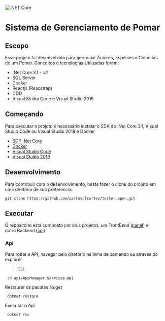 ![.NET Core](https://github.com/carloscfcortez/teste-upper/workflows/.NET%20Core/badge.svg?branch=main)

# Sistema de Gerenciamento de Pomar

## Escopo
Esse projeto foi desenvolvido para gerenciar Árvores, Espécies e Colheitas de um Pomar.
Conceitos e tecnologias Utilizadas foram:
- .Net Core 3.1 - c#
- SQL Server
- Docker
- Reactjs (Reacstrap)
- DDD
- Visual Studio Code e Visual Studio 2019

## Começando

Para executar o projeto é necessário instalar o SDK do .Net Core 3.1, Visual Studio Code ou Visual Studio 2019 e Docker

- [SDK .Net Core](https://dotnet.microsoft.com/download/dotnet-core/3.1)
- [Docker](https://www.docker.com/products/docker-desktop)
- [Visual Studio Code](https://code.visualstudio.com/download)
- [Visual Studio 2019](https://visualstudio.microsoft.com/pt-br/downloads/)

## Desenvolvimento

Para contribuir com o desenvolvimento, basta fazer o clone do projeto em uma diretório de sua preferencia:

`git clone https://github.com/carloscfcortez/teste-upper.git`

## Executar
O repositório está composto por dois projetos, um FrontEend ([panel](/tree/main/api)) e outro Backend ([api](/tree/main/panel))

### Api
Para rodar a API, navegar pelo diretório na linha de comando ou atraves do explorer

> CLI


` cd api/AppManager.Services.Api`

Restaurar os pacotes Nuget

` dotnet restore`

Executar o Api

` dotnet run`